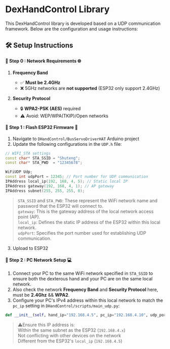 
# DexHandControl Library

This DexHandControl library is developed based on a UDP communication framework. Below are the configuration and usage instructions:

## 🛠️ Setup Instructions
#### 📌 Step 0 : Network Requirements 🌐

1. **Frequency Band**  
   - ✅ **Must be 2.4GHz**  
   - ❌ 5GHz networks are **not supported** (ESP32 only support 2.4GHz)

2. **Security Protocol**  
   - 🔒 **WPA2-PSK (AES)** required  
   - ⚠️ Avoid: WEP/WPA(TKIP)/Open networks


#### 📌 Step 1 : Flash ESP32 Firmware 💾
1. Navigate to `DHandControl/BusServoDriverHAT` Arduino project  
2. Update the following configurations in the `UDP.h` file:

```cpp
// WIFI_STA settings
const char* STA_SSID = "Shuteng";
const char* STA_PWD  = "12345678";

WiFiUDP Udp;
const int udpPort = 12345; // Port number for UDP communication
IPAddress local_ip(192, 168, 4, 5); // Static local IP   
IPAddress gateway(192, 168, 4, 1); // AP gateway    
IPAddress subnet(255, 255, 255, 0);
```
> `STA_SSID` and `STA_PWD`: These represent the WiFi network name and password that the ESP32 will connect to.  
> `gateway`: This is the gateway address of the local network access point (AP).  
> `local_ip`: Defines the static IP address of the ESP32 within this local network.  
> `udpPort`: Specifies the port number used for establishing UDP communication.  
3. Upload to ESP32

#### 📌 Step 2 : PC Network Setup 💻
1. Connect your PC to the same WiFi network specified in `STA_SSID` to ensure both the dexterous hand and your PC are on the same local network.
2. Also check the network **Frequency Band** and **Security Protocol** here, must be **2.4Ghz** && **WPA2**.  
3. Configure your PC's IPv4 address within this local network to match the `pc_ip` setting in `DHandControl/scripts/main_udp.py`:
```python
def __init__(self, hand_ip="192.168.4.5", pc_ip="192.168.4.10", udp_port=12345):
```
> ⚠️Ensure this IP address is:  
> Within the same subnet as the ESP32 (`192.168.4.x`)  
> Not conflicting with other devices on the network  
> Different from the ESP32's `local_ip` (`192.168.4.5`)  
